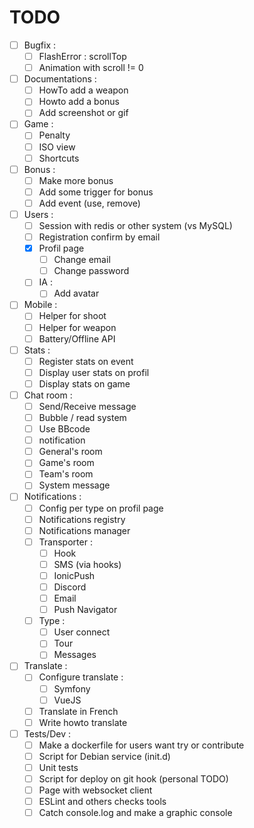TODO
====

- [ ] Bugfix :
	- [ ] FlashError : scrollTop
	- [ ] Animation with scroll != 0
- [ ] Documentations :
	- [ ] HowTo add a weapon
	- [ ] Howto add a bonus
	- [ ] Add screenshot or gif
- [ ] Game :
    - [ ] Penalty
    - [ ] ISO view
    - [ ] Shortcuts
- [ ] Bonus :
    - [ ] Make more bonus
	- [ ] Add some trigger for bonus
	- [ ] Add event (use, remove)
- [ ] Users :
	- [ ] Session with redis or other system (vs MySQL)
    - [ ] Registration confirm by email
    - [X] Profil page
        - [ ] Change email
        - [ ] Change password
	- [ ] IA :
		- [ ] Add avatar
- [ ] Mobile :
    - [ ] Helper for shoot
    - [ ] Helper for weapon
    - [ ] Battery/Offline API
- [ ] Stats :
    - [ ] Register stats on event
    - [ ] Display user stats on profil
    - [ ] Display stats on game
- [ ] Chat room :
	- [ ] Send/Receive message
	- [ ] Bubble / read system
    - [ ] Use BBcode
    - [ ] notification
    - [ ] General's room
    - [ ] Game's room
    - [ ] Team's room
    - [ ] System message
- [ ] Notifications :
    - [ ] Config per type on profil page
	- [ ] Notifications registry
	- [ ] Notifications manager
    - [ ] Transporter :
        - [ ] Hook
        - [ ] SMS (via hooks)
        - [ ] IonicPush
        - [ ] Discord
        - [ ] Email
        - [ ] Push Navigator
    - [ ] Type :
        - [ ] User connect
        - [ ] Tour
        - [ ] Messages
- [ ] Translate :
	- [ ] Configure translate :
		- [ ] Symfony
		- [ ] VueJS
	- [ ] Translate in French
	- [ ] Write howto translate
- [ ] Tests/Dev :
	- [ ] Make a dockerfile for users want try or contribute
	- [ ] Script for Debian service (init.d)
	- [ ] Unit tests
	- [ ] Script for deploy on git hook (personal TODO)
	- [ ] Page with websocket client
	- [ ] ESLint and others checks tools
	- [ ] Catch console.log and make a graphic console
